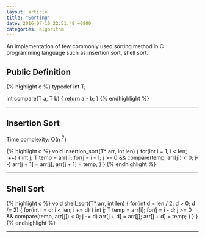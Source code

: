 ```yaml
---
layout: article
title: "Sorting"
date: 2016-07-16 22:51:48 +0800
categories: algorithm
---
```


An implementation of few commonly used sorting method in C programming language such as insertion sort, shell sort.


## Public Definition

{% highlight c %}
typedef int T;

int compare(T a, T b)
{
    return a - b;
}
{% endhighlight %}

---

## Insertion Sort

Time complexity: О(n <sup>2</sup>)

{% highlight c %}
void insertion_sort(T* arr, int len)
{
    for(int i = 1; i < len; i++)
    {
        int j;
        T temp = arr[i];
        for(j = i - 1; j >= 0 && compare(temp, arr[j]) < 0; j--)
            arr[j + 1] = arr[j];
        arr[j + 1] = temp;
    }
}
{% endhighlight %}

---

## Shell Sort

{% highlight c %}
void shell_sort(T* arr, int len)
{
    for(int d = len / 2; d > 0; d /= 2)
    {
        for(int i = d; i < len; i += d)
        {
            int j;
            T temp = arr[i];
            for(j = i - d; j >= 0 && compare(temp, arr[j]) < 0; j -= d)
                arr[j + d] = arr[j];
            arr[j + d] = temp;
        }
    }
}
{% endhighlight %}

---
